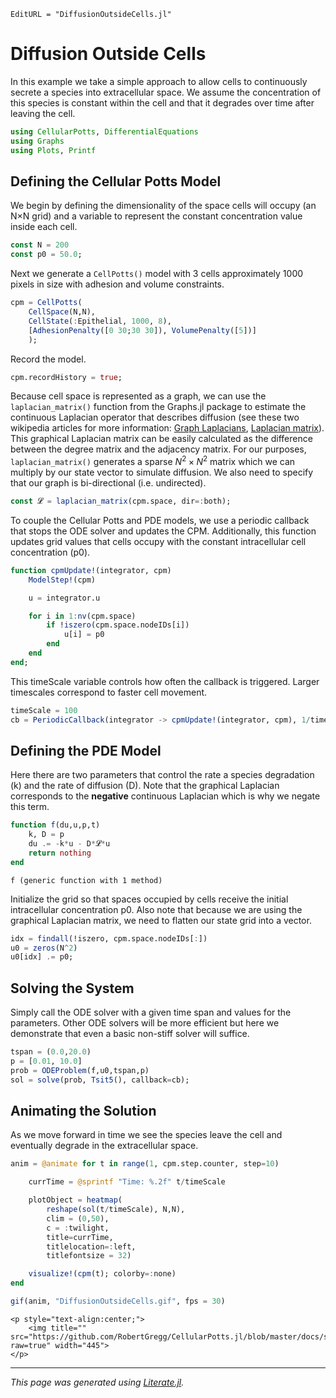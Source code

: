 ```@meta
EditURL = "DiffusionOutsideCells.jl"
```

# Diffusion Outside Cells

In this example we take a simple approach to allow cells to continuously secrete a species into extracellular space. We assume the concentration of this species is constant within the cell and that it degrades over time after leaving the cell.

````julia
using CellularPotts, DifferentialEquations
using Graphs
using Plots, Printf
````

## Defining the Cellular Potts Model

We begin by defining the dimensionality of the space cells will occupy (an N×N grid) and a variable to represent the constant concentration value inside each cell.

````julia
const N = 200
const p0 = 50.0;
````

Next we generate a `CellPotts()` model with 3 cells approximately 1000 pixels in size with adhesion and volume constraints.

````julia
cpm = CellPotts(
    CellSpace(N,N),
    CellState(:Epithelial, 1000, 8),
    [AdhesionPenalty([0 30;30 30]), VolumePenalty([5])]
    );
````

Record the model.

````julia
cpm.recordHistory = true;
````

Because cell space is represented as a graph, we can use the `laplacian_matrix()` function from the Graphs.jl package to estimate the continuous Laplacian operator that describes diffusion (see these two wikipedia articles for more information: [Graph Laplacians](https://en.wikipedia.org/wiki/Discrete_Laplace_operator#Graph_Laplacians), [Laplacian matrix](https://en.wikipedia.org/wiki/Laplacian_matrix#Laplacian_matrix)). This graphical Laplacian matrix can be easily calculated as the difference between the degree matrix and the adjacency matrix. For our purposes, `laplacian_matrix()` generates a sparse $N^2 \times N^2$ matrix which we can multiply by our state vector to simulate diffusion. We also need to specify that our graph is bi-directional (i.e. undirected).

````julia
const 𝓛 = laplacian_matrix(cpm.space, dir=:both);
````

To couple the Cellular Potts and PDE models, we use a periodic callback that stops the ODE solver and updates the CPM. Additionally, this function updates grid values that cells occupy with the constant intracellular cell concentration (p0).

````julia
function cpmUpdate!(integrator, cpm)
    ModelStep!(cpm)

    u = integrator.u

    for i in 1:nv(cpm.space)
        if !iszero(cpm.space.nodeIDs[i])
            u[i] = p0
        end
    end
end;
````

This timeScale variable controls how often the callback is triggered. Larger timescales correspond to faster cell movement.

````julia
timeScale = 100
cb = PeriodicCallback(integrator -> cpmUpdate!(integrator, cpm), 1/timeScale);
````

## Defining the PDE Model

Here there are two parameters that control the rate a species degradation (k) and the rate of diffusion (D). Note that the graphical Laplacian corresponds to the **negative** continuous Laplacian which is why we negate this term.

````julia
function f(du,u,p,t)
    k, D = p
    du .= -k*u - D*𝓛*u
    return nothing
end
````

````
f (generic function with 1 method)
````

Initialize the grid so that spaces occupied by cells receive the initial intracellular concentration p0. Also note that because we are using the graphical Laplacian matrix, we need to flatten our state grid into a vector.

````julia
idx = findall(!iszero, cpm.space.nodeIDs[:])
u0 = zeros(N^2)
u0[idx] .= p0;
````

## Solving the System
Simply call the ODE solver with a given time span and values for the parameters. Other ODE solvers will be more efficient but here we demonstrate that even a basic non-stiff solver will suffice.

````julia
tspan = (0.0,20.0)
p = [0.01, 10.0]
prob = ODEProblem(f,u0,tspan,p)
sol = solve(prob, Tsit5(), callback=cb);
````

## Animating the Solution
As we move forward in time we see the species leave the cell and eventually degrade in the extracellular space.

````julia
anim = @animate for t in range(1, cpm.step.counter, step=10)

    currTime = @sprintf "Time: %.2f" t/timeScale

    plotObject = heatmap(
        reshape(sol(t/timeScale), N,N),
        clim = (0,50),
        c = :twilight,
        title=currTime,
        titlelocation=:left,
        titlefontsize = 32)

    visualize!(cpm(t); colorby=:none)
end

gif(anim, "DiffusionOutsideCells.gif", fps = 30)
````

```@raw html
<p style="text-align:center;">
    <img title="" src="https://github.com/RobertGregg/CellularPotts.jl/blob/master/docs/src/ExampleGallery/DiffusionOutsideCells/DiffusionOutsideCells.gif?raw=true" width="445">
</p>
```


---

*This page was generated using [Literate.jl](https://github.com/fredrikekre/Literate.jl).*

